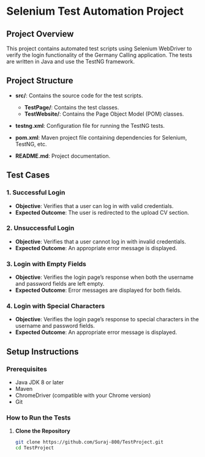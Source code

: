 # Selenium Test Automation Project

## Project Overview

This project contains automated test scripts using Selenium WebDriver to verify the login functionality of the Germany Calling application. The tests are written in Java and use the TestNG framework.

## Project Structure

- **src/**: Contains the source code for the test scripts.
  - **TestPage/**: Contains the test classes.
  - **TestWebsite/**: Contains the Page Object Model (POM) classes.

- **testng.xml**: Configuration file for running the TestNG tests.
- **pom.xml**: Maven project file containing dependencies for Selenium, TestNG, etc.
- **README.md**: Project documentation.

## Test Cases

### 1. Successful Login
- **Objective**: Verifies that a user can log in with valid credentials.
- **Expected Outcome**: The user is redirected to the upload CV section.

### 2. Unsuccessful Login
- **Objective**: Verifies that a user cannot log in with invalid credentials.
- **Expected Outcome**: An appropriate error message is displayed.

### 3. Login with Empty Fields
- **Objective**: Verifies the login page’s response when both the username and password fields are left empty.
- **Expected Outcome**: Error messages are displayed for both fields.

### 4. Login with Special Characters
- **Objective**: Verifies the login page’s response to special characters in the username and password fields.
- **Expected Outcome**: An appropriate error message is displayed.

## Setup Instructions

### Prerequisites

- Java JDK 8 or later
- Maven
- ChromeDriver (compatible with your Chrome version)
- Git

### How to Run the Tests

1. **Clone the Repository**
   ```bash
   git clone https://github.com/Suraj-800/TestProject.git
   cd TestProject
